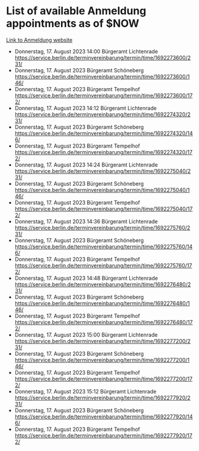 # List of available Anmeldung appointments as of $NOW
[Link to Anmeldung website](https://service.berlin.de/terminvereinbarung/termin/tag.php?termin=1&anliegen[]=120686&dienstleisterlist=122210,122217,327316,122219,327312,122227,327314,122231,327346,122243,327348,122254,122252,329742,122260,329745,122262,329748,122271,327278,122273,327274,122277,327276,330436,122280,327294,122282,327290,122284,327292,122291,327270,122285,327266,122286,327264,122296,327268,150230,329760,122297,327286,122294,327284,122312,329763,122314,329775,122304,327330,122311,327334,122309,327332,317869,122281,327352,122279,329772,122283,122276,327324,122274,327326,122267,329766,122246,327318,122251,327320,122257,327322,122208,327298,122226,327300&herkunft=http%3A%2F%2Fservice.berlin.de%2Fdienstleistung%2F120686%2F)
- Donnerstag, 17. August 2023 14:00 Bürgeramt Lichtenrade https://service.berlin.de/terminvereinbarung/termin/time/1692273600/231/
- Donnerstag, 17. August 2023  Bürgeramt Schöneberg https://service.berlin.de/terminvereinbarung/termin/time/1692273600/146/
- Donnerstag, 17. August 2023  Bürgeramt Tempelhof https://service.berlin.de/terminvereinbarung/termin/time/1692273600/172/
- Donnerstag, 17. August 2023 14:12 Bürgeramt Lichtenrade https://service.berlin.de/terminvereinbarung/termin/time/1692274320/231/
- Donnerstag, 17. August 2023  Bürgeramt Schöneberg https://service.berlin.de/terminvereinbarung/termin/time/1692274320/146/
- Donnerstag, 17. August 2023  Bürgeramt Tempelhof https://service.berlin.de/terminvereinbarung/termin/time/1692274320/172/
- Donnerstag, 17. August 2023 14:24 Bürgeramt Lichtenrade https://service.berlin.de/terminvereinbarung/termin/time/1692275040/231/
- Donnerstag, 17. August 2023  Bürgeramt Schöneberg https://service.berlin.de/terminvereinbarung/termin/time/1692275040/146/
- Donnerstag, 17. August 2023  Bürgeramt Tempelhof https://service.berlin.de/terminvereinbarung/termin/time/1692275040/172/
- Donnerstag, 17. August 2023 14:36 Bürgeramt Lichtenrade https://service.berlin.de/terminvereinbarung/termin/time/1692275760/231/
- Donnerstag, 17. August 2023  Bürgeramt Schöneberg https://service.berlin.de/terminvereinbarung/termin/time/1692275760/146/
- Donnerstag, 17. August 2023  Bürgeramt Tempelhof https://service.berlin.de/terminvereinbarung/termin/time/1692275760/172/
- Donnerstag, 17. August 2023 14:48 Bürgeramt Lichtenrade https://service.berlin.de/terminvereinbarung/termin/time/1692276480/231/
- Donnerstag, 17. August 2023  Bürgeramt Schöneberg https://service.berlin.de/terminvereinbarung/termin/time/1692276480/146/
- Donnerstag, 17. August 2023  Bürgeramt Tempelhof https://service.berlin.de/terminvereinbarung/termin/time/1692276480/172/
- Donnerstag, 17. August 2023 15:00 Bürgeramt Lichtenrade https://service.berlin.de/terminvereinbarung/termin/time/1692277200/231/
- Donnerstag, 17. August 2023  Bürgeramt Schöneberg https://service.berlin.de/terminvereinbarung/termin/time/1692277200/146/
- Donnerstag, 17. August 2023  Bürgeramt Tempelhof https://service.berlin.de/terminvereinbarung/termin/time/1692277200/172/
- Donnerstag, 17. August 2023 15:12 Bürgeramt Lichtenrade https://service.berlin.de/terminvereinbarung/termin/time/1692277920/231/
- Donnerstag, 17. August 2023  Bürgeramt Schöneberg https://service.berlin.de/terminvereinbarung/termin/time/1692277920/146/
- Donnerstag, 17. August 2023  Bürgeramt Tempelhof https://service.berlin.de/terminvereinbarung/termin/time/1692277920/172/
